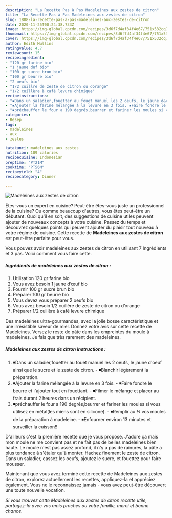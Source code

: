 ```yaml
---
description: "La Recette Pas à Pas Madeleines aux zestes de citron"
title: "La Recette Pas à Pas Madeleines aux zestes de citron"
slug: 1888-la-recette-pas-a-pas-madeleines-aux-zestes-de-citron
date: 2020-11-25T00:24:38.733Z
image: https://img-global.cpcdn.com/recipes/3d6f7d4af34f4e67/751x532cq70/madeleines-aux-zestes-de-citron-photo-principale-de-la-recette.jpg
thumbnail: https://img-global.cpcdn.com/recipes/3d6f7d4af34f4e67/751x532cq70/madeleines-aux-zestes-de-citron-photo-principale-de-la-recette.jpg
cover: https://img-global.cpcdn.com/recipes/3d6f7d4af34f4e67/751x532cq70/madeleines-aux-zestes-de-citron-photo-principale-de-la-recette.jpg
author: Edith Mullins
ratingvalue: 4.7
reviewcount: 15
recipeingredient:
- "120 gr farine bio"
- "1 jaune duf bio"
- "100 gr sucre brun bio"
- "100 gr beurre bio"
- "2 oeufs bio"
- "1/2 cuillre de zeste de citron ou dorange"
- "1/2 cuillère à café levure chimique"
recipeinstructions:
- "◾️Dans un saladier,fouetter au fouet manuel les 2 oeufs, le jaune d&#39;oeuf ainsi que le sucre et le zeste de citron. ◾️Blanchir légèrement la préparation."
- "◾️Ajouter la farine mélangée à la levure en 3 fois. ◾️Faire fondre le beurre et l&#39;ajouter tout en fouettant. ◾️Filmer le mélange et placer au frais durant 2 heures dans un récipient."
- "◾️préchauffer le four a 190 degrés,beurrer et fariner les moules si vous utilisez en métal(les miens sont en silicone). ◾️Remplir au ¾ vos moules de la préparation à madeleine. ◾️Enfourner environ 13 minutes et surveiller la cuisson‼️"
categories:
- Resep
tags:
- madeleines
- aux
- zestes

katakunci: madeleines aux zestes 
nutrition: 109 calories
recipecuisine: Indonesian
preptime: "PT21M"
cooktime: "PT56M"
recipeyield: "4"
recipecategory: Dinner

---
```



![Madeleines aux zestes de citron](https://img-global.cpcdn.com/recipes/3d6f7d4af34f4e67/751x532cq70/madeleines-aux-zestes-de-citron-photo-principale-de-la-recette.jpg)

Êtes-vous un expert en cuisine? Peut-être êtes-vous juste un professionnel de la cuisine? Ou comme beaucoup d'autres, vous êtes peut-être un débutant. Quoi qu'il en soit, des suggestions de cuisine utiles peuvent ajouter de nouveaux concepts à votre cuisine. Passez du temps et découvrez quelques points qui peuvent ajouter du plaisir tout nouveau à votre régime de cuisine. Cette recette de <strong> Madeleines aux zestes de citron </strong> est peut-être parfaite pour vous.

<!--inarticleads1-->

Vous pouvez avoir madeleines aux zestes de citron en utilisant 7 Ingrédients et 3 pas. Voici comment vous faire cette.

##### Ingrédients de madeleines aux zestes de citron :

1. Utilisation 120 gr farine bio
1. Vous avez besoin 1 jaune d’œuf bio
1. Fournir 100 gr sucre brun bio
1. Préparer 100 gr beurre bio
1. Vous devez vous préparer 2 oeufs bio
1. Vous avez besoin 1/2 cuillère de zeste de citron ou d’orange
1. Préparer 1/2 cuillère à café levure chimique


Des madeleines ultra-gourmandes, avec la jolie bosse caractéristique et une irrésistible saveur de miel. Donnez votre avis sur cette recette de Madeleines. Versez le reste de pâte dans les empreintes du moule à madeleines. Je fais que très rarement des madeleines. 

<!--inarticleads2-->

##### Madeleines aux zestes de citron instructions :

1. ◾️Dans un saladier,fouetter au fouet manuel les 2 oeufs, le jaune d&#39;oeuf ainsi que le sucre et le zeste de citron. - ◾️Blanchir légèrement la préparation.
1. ◾️Ajouter la farine mélangée à la levure en 3 fois. - ◾️Faire fondre le beurre et l&#39;ajouter tout en fouettant. - ◾️Filmer le mélange et placer au frais durant 2 heures dans un récipient.
1. ◾️préchauffer le four a 190 degrés,beurrer et fariner les moules si vous utilisez en métal(les miens sont en silicone). - ◾️Remplir au ¾ vos moules de la préparation à madeleine. - ◾️Enfourner environ 13 minutes et surveiller la cuisson‼️


D&#39;ailleurs c&#39;est la première recette que je vous propose. J&#39;adore ça mais mon moule ne me convient pas et ne fait pas de belles madeleines bien haute. Le moule n&#39;est pas assez profond, il n&#39;y a pas de rainures, la pâte a plus tendance à s&#39;étaler qu&#39;à monter. Hachez finement le zeste de citron. Dans un saladier, cassez les oeufs, ajoutez le sucre, et fouettez pour faire mousser. 

<!--inarticleads1-->

<p>
Maintenant que vous avez terminé cette recette de Madeleines aux zestes de citron, explorez actuellement les recettes, appliquez-la et appréciez également. Vous ne le reconnaissez jamais - vous avez peut-être découvert une toute nouvelle vocation.
</p>

<p>
<i>Si vous trouvez cette Madeleines aux zestes de citron recette utile, partagez-la avec vos amis proches ou votre famille, merci et bonne chance.</i>
</p>
